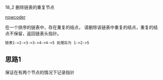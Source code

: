 18_2 删除链表的重复节点  

[nowcoder](https://www.nowcoder.com/practice/fc533c45b73a41b0b44ccba763f866ef?tpId=13&tqId=11209&tPage=1&rp=1&ru=/ta/coding-interviews&qru=/ta/coding-interviews/question-ranking)

在一个排序的链表中，存在重复的结点，
请删除该链表中重复的结点，重复的结点不保留，返回链表头指针。

```html
链表1->2->3->3->4->4->5 处理后为 1->2->5
```
## 思路1
保证在有两个节点的情况下记录指针
